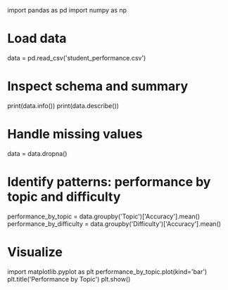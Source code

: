 import pandas as pd
import numpy as np

# Load data
data = pd.read_csv('student_performance.csv')

# Inspect schema and summary
print(data.info())
print(data.describe())

# Handle missing values
data = data.dropna()

# Identify patterns: performance by topic and difficulty
performance_by_topic = data.groupby('Topic')['Accuracy'].mean()
performance_by_difficulty = data.groupby('Difficulty')['Accuracy'].mean()

# Visualize
import matplotlib.pyplot as plt
performance_by_topic.plot(kind='bar')
plt.title('Performance by Topic')
plt.show()

